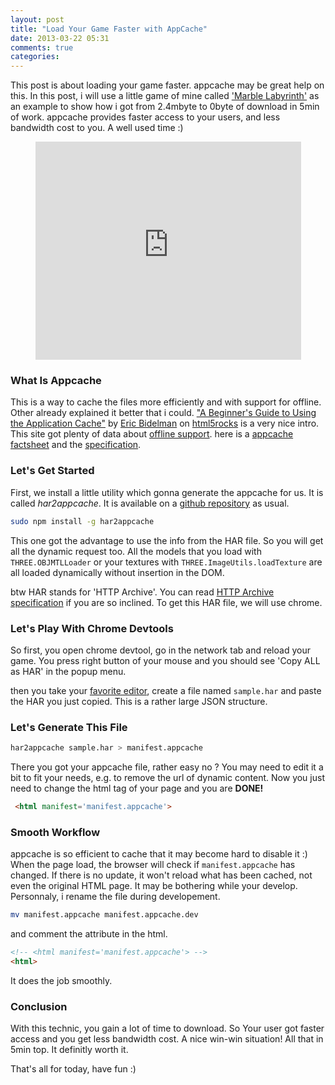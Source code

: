 ```yaml
---
layout: post
title: "Load Your Game Faster with AppCache"
date: 2013-03-22 05:31
comments: true
categories: 
---
```


This post is about loading your game faster. 
appcache may be great help on this.
In this post, i will use a little game of mine called
['Marble Labyrinth'](http://jeromeetienne.github.com/demo.poollabyrinth/)
as an example to show how i got from 2.4mbyte to 0byte of download in 5min of work.
appcache provides faster access to your users, and less bandwidth cost to you. A well used time :)

<center>
  <iframe width="425" height="349" src="http://www.youtube.com/embed/gnVfqfjXxmM" frameborder="0" allowfullscreen></iframe>
</center>

<!-- more -->

### What Is Appcache
This is a way to cache the files more efficiently and with support for offline.
Other already explained it better that i could. 
["A Beginner's Guide to Using the Application Cache"](http://www.html5rocks.com/en/tutorials/appcache/beginner/)
by 
[Eric Bidelman](https://twitter.com/ebidel) 
on 
[html5rocks](http://www.html5rocks.com/) is a very nice intro.
This site got plenty of data about [offline support](http://www.html5rocks.com/en/features/offline).
here is a [appcache factsheet](http://appcachefacts.info/)
and the [specification](http://www.whatwg.org/specs/web-apps/current-work/multipage/offline.html#appcache).

### Let's Get Started
First, we install a little utility which gonna generate the appcache for us.
It is called *har2appcache*.
It is available on a 
[github repository](https://github.com/jeromeetienne/har2appcache) as usual.


```bash
sudo npm install -g har2appcache
```

This one got the advantage to use the info from the HAR file.
So you will get all the dynamic request too. All the models that
you load with ```THREE.OBJMTLLoader``` or your textures 
with ```THREE.ImageUtils.loadTexture``` are all loaded dynamically 
without insertion in the DOM.

btw HAR stands for 'HTTP Archive'.
You can read [HTTP Archive specification](https://dvcs.w3.org/hg/webperf/raw-file/tip/specs/HAR/Overview.html) 
if you are so inclined.
To get this HAR file, we will use chrome.

### Let's Play With Chrome Devtools

So first, you open chrome devtool, go in the network tab and reload your game.
You press right button of your mouse and you should see 'Copy ALL as HAR'
in the popup menu.

then you take your [favorite editor](http://www.sublimetext.com/2),
create a file named ```sample.har```
and paste the HAR you just copied.
This is a rather large JSON structure.

### Let's Generate This File

```bash
har2appcache sample.har > manifest.appcache
```

There you got your appcache file, rather easy no ?
You may need to edit it a bit to fit your needs,
e.g. to remove the url of dynamic content.
Now you just need to change the html tag of your page
and you are **DONE!**

```html
 <html manifest='manifest.appcache'>
```

### Smooth Workflow
appcache is so efficient to cache that it may become hard to disable it :)
When the page load, the browser will check if ```manifest.appcache``` has changed.
If there is no update, it won't reload what has been cached, not even the original HTML page.
It may be bothering while your develop. 
Personnaly, i rename the file during developement.

```bash
mv manifest.appcache manifest.appcache.dev
```

and comment the attribute in the html.

```html
<!-- <html manifest='manifest.appcache'> -->
<html>
```

It does the job smoothly.
 
### Conclusion
With this technic, you gain a lot of time to download.
So Your user got faster access and you get less bandwidth cost.
A nice win-win situation! All that in 5min top. It definitly worth it.

That's all for today, have fun :)



